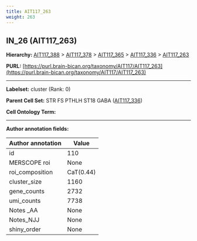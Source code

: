 ```yaml
---
title: AIT117_263
weight: 263
---
```

## IN_26 (AIT117_263)
<b>Hierarchy: </b>
[AIT117_388](../AIT117_388) >
[AIT117_378](../AIT117_378) >
[AIT117_365](../AIT117_365) >
[AIT117_336](../AIT117_336) >
[AIT117_263](../AIT117_263)

**PURL:** [https://purl.brain-bican.org/taxonomy/AIT117/AIT117_263](https://purl.brain-bican.org/taxonomy/AIT117/AIT117_263)

---


**Labelset:** cluster (Rank: 0)

**Parent Cell Set:** STR FS PTHLH ST18 GABA ([AIT117_336](../AIT117_336))



**Cell Ontology Term:** 

[MARKER GENES.]: #


---

[TRANSFERRED ANNOTATIONS.]: #


[AUTHOR ANNOTATION FIELDS.]: #


**Author annotation fields:**

| Author annotation | Value |
|-------------------|-------|
|id|110|
|MERSCOPE roi|None|
|roi_composition|CaT(0.44) | PuC(0.15) | PuPV(0.15) | NAC(0.14)|
|cluster_size|1160|
|gene_counts|2732|
|umi_counts|7738|
|Notes _AA|None|
|Notes_NJJ|None|
|shiny_order|None|

